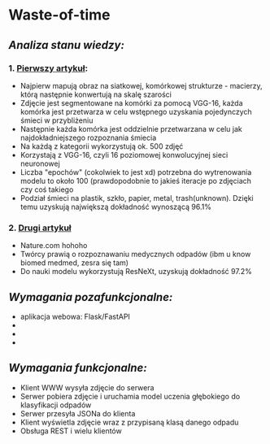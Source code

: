 # **Waste-of-time**

## *Analiza stanu wiedzy:*
### 1. [Pierwszy artykuł](https://www.google.com/url?sa=t&rct=j&q=&esrc=s&source=web&cd=&ved=2ahUKEwiLhYH4wer6AhVN6CoKHX7gCToQFnoECA0QAQ&url=https%3A%2F%2Fwww.mdpi.com%2F2071-1050%2F14%2F16%2F10226%2Fpdf%3Fversion%3D1660737939&usg=AOvVaw2gwoqcSkbKwttH8brH17_p):
  * Najpierw mapują obraz na siatkowej, komórkowej strukturze - macierzy, którą następnie konwertują na skalę szarości
  * Zdjęcie jest segmentowane na komórki za pomocą VGG-16, każda komórka jest przetwarza w celu wstępnego uzyskania pojedynczych śmieci w przybliżeniu
  * Następnie każda komórka jest oddzielnie przetwarzana w celu jak najdokładniejszego rozpoznania śmiecia
  * Na każdą z kategorii wykorzystują ok. 500 zdjęć
  * Korzystają z VGG-16, czyli 16 poziomowej konwolucyjnej sieci neuronowej
  * Liczba "epochów" (cokolwiek to jest xd) potrzebna do wytrenowania modelu to około 100 (prawdopodobnie to jakieś iteracje po zdjęciach czy coś takiego
  * Podział śmieci na plastik, szkło, papier, metal, trash(unknown). Dzięki temu uzyskują największą dokładność wynoszącą 96.1%
### 2. [Drugi artykuł](https://www.nature.com/articles/s41598-022-06146-2#Abs1)
  * Nature.com hohoho
  * Twórcy prawią o rozpoznawaniu medycznych odpadów (ibm u know biomed medmed, zesra się tam)
  * Do nauki modelu wykorzystują ResNeXt, uzyskują dokładność 97.2%
## *Wymagania pozafunkcjonalne:*
- aplikacja webowa: Flask/FastAPI
-
-
-
## *Wymagania funkcjonalne:*
- Klient WWW wysyła zdjęcie do serwera
- Serwer pobiera zdjęcie i uruchamia model uczenia głębokiego do klasyfikacji odpadów
- Serwer przesyła JSONa do klienta
- Klient wyświetla zdjęcie wraz z przypisaną klasą danego odpadu
- Obsługa REST i wielu klientów
